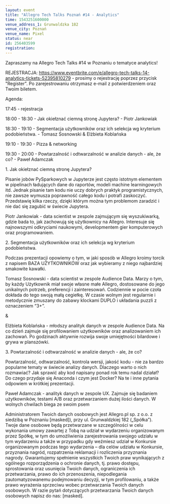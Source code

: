 ```yaml
---
layout: event
title: "Allegro Tech Talks Poznań #14 - Analytics"
time: 1543251600000
venue_address_1: Grunwaldzka 182
venue_city: Poznań
venue_name: Pixel 
status: near
id: 256403599
registration: 
---
```


<p>Zapraszamy na Allegro Tech Talks #14 w Poznaniu o tematyce analytics!</p>
<p>REJESTRACJA: <a href="https://www.eventbrite.com/e/allegro-tech-talks-14-analytics-tickets-52395810279" class="linkified">https://www.eventbrite.com/e/allegro-tech-talks-14-analytics-tickets-52395810279</a> - prosimy o rejestrację poprzez przycisk "Register". Po zarejestrowaniu otrzymasz e-mail z potwierdzeniem oraz Twoim biletem.</p>
<p>Agenda:</p>
<p>17:45 - rejestracja</p>
<p>18:00 - 18:30 - Jak okiełznać ciemną stronę Jupytera? - Piotr Jankowiak</p>
<p>18:30 - 19:10 - Segmentacja użytkowników oraz ich selekcja wg kryterium podobieństwa. - Tomasz Sosnowski &amp; Elżbieta Koblańska</p>
<p>19:10 - 19:30 - Pizza &amp; networking</p>
<p>19:30 - 20:00 - Powtarzalność i odtwarzalność w analizie danych - ale, że co? - Paweł Adamczak</p>
<p>1. Jak okiełznać ciemną stronę Jupytera?</p>
<p>Pisanie jobów PySparkowych w Jupyterze jest często istotnym elementem w pipelinach ładujących dane do raportów, modeli machine learningowych itd. Jednak pisanie tam kodu nie uczy dobrych praktyk programistycznych, nie zawsze wymusza poprawność całego kodu i potrafi zaskoczyć. Przedstawię kilka rzeczy, dzięki którym można tym problemom zaradzić i nie dać się zagubić w świecie Jupytera.</p>
<p>Piotr Jankowiak - data scientist w zespole zajmującym się wyszukiwarką, gdzie bada to, jak zachowują się użytkownicy na Allegro. Interesuje się najnowszymi odkryciami naukowymi, developmentem gier komputerowych oraz programowaniem.</p>
<p>2. Segmentacja użytkowników oraz ich selekcja wg kryterium podobieństwa.</p>
<p>Podczas prezentacji opowiemy o tym, w jaki sposób w Allegro kroimy torcik z napisem BAZA UŻYTKOWNIKÓW oraz jak wybieramy z niego najbardziej smakowite kawałki.</p>
<p>Tomasz Sosnowski - data scientist w zespole Audience Data. Marzy o tym, by każdy Użytkownik miał swoje własne małe Allegro, dostosowane do jego unikalnych potrzeb, preferencji i zainteresowań. Codziennie w pocie czoła dokłada do tego swoją małą cegiełkę. W czasie wolnym jest regularnie i metodycznie zmuszany do zabawy klockami DUPLO i układania puzzli z oznaczeniem “3+”.</p>
<p>&amp;</p>
<p>Elżbieta Koblańska - młodszy analityk danych w zespole Audience Data. Na co dzień zajmuje się profilowaniem użytkowników oraz analizowaniem ich zachowań. Po godzinach aktywnie rozwija swoje umiejętności bilardowe i grywa w planszówki.</p>
<p>3. Powtarzalność i odtwarzalność w analizie danych - ale, że co?</p>
<p>Powtarzalność, odtwarzalność, kontrola wersji, jakość kodu - nie za bardzo popularne tematy w świecie analizy danych. Dlaczego warto o nich rozmawiać? Jak sprawić aby kod napisany ponad rok temu nadal działał? Do czego przydaje się Anaconda i czym jest Docker? Na te i inne pytania odpowiem w krótkiej prezentacji.</p>
<p>Paweł Adamczak - analityk danych w zespole UX. Zajmuje się badaniem użytkowników, testami A/B oraz przetwarzaniem dużej ilości danych. W wolnych chwilach biega ze swoim psem</p>
<p>Administratorem Twoich danych osobowych jest Allegro.pl sp. z o.o. z siedzibą w Poznaniu [masked]), przy ul. Grunwaldzkiej 182 („Spółka”). Twoje dane osobowe będą przetwarzane w szczególności w celu wykonania umowy zawartej z Tobą na udział w wydarzeniu organizowanym przez Spółkę, w tym do umożliwienia zarejestrowania swojego udziału w tym wydarzeniu a także w przypadku gdy weźmiesz udział w Konkursie organizowanym podczas tego wydarzenia – dla celów udziału w Konkursie, przyznania nagród, rozpatrzenia reklamacji i rozliczenia przyznania nagrody. Gwarantujemy spełnienie wszystkich Twoich praw wynikających z ogólnego rozporządzenia o ochronie danych, tj. prawo dostępu, sprostowania oraz usunięcia Twoich danych, ograniczenia ich przetwarzania, prawo do ich przenoszenia, niepodlegania zautomatyzowanemu podejmowaniu decyzji, w tym profilowaniu, a także prawo wyrażenia sprzeciwu wobec przetwarzania Twoich danych osobowych. W razie pytań dotyczących przetwarzania Twoich danych osobowych napisz do nas: [masked].</p>
